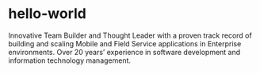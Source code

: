 # hello-world
Innovative Team Builder and Thought Leader with a proven track record of building and scaling Mobile and Field Service applications in Enterprise environments. Over 20 years’ experience in software development and information technology management. 
